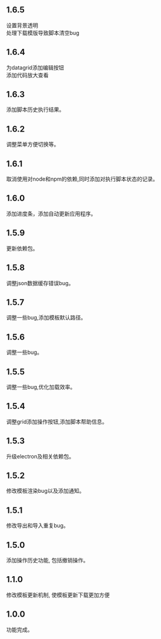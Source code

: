 ## 1.6.5
设置背景透明<br>
处理下载模版导致脚本清空bug
## 1.6.4
为datagrid添加编辑按钮<br>
添加代码放大查看
## 1.6.3
添加脚本历史执行结果。
## 1.6.2
调整菜单方便切换等。
## 1.6.1
取消使用对node和npm的依赖,同时添加对执行脚本状态的记录。
## 1.6.0
添加进度条，添加自动更新应用程序。
## 1.5.9
更新依赖包。
## 1.5.8
调整json数据缓存错误bug。
## 1.5.7
调整一些bug,添加模板默认路径。
## 1.5.6
调整一些bug。
## 1.5.5
调整一些bug,优化加载效率。
## 1.5.4
调整grid添加操作按钮,添加脚本帮助信息。
## 1.5.3
升级electron及相关依赖包。
## 1.5.2
修改模板渲染bug以及添加通知。
## 1.5.1
修改导出和导入重复bug。
## 1.5.0
添加操作历史功能, 包括撤销操作。
## 1.1.0
修改模板更新机制, 使模板更新下载更加方便
## 1.0.0
功能完成。
